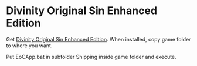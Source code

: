 # Divinity Original Sin Enhanced Edition
Get [Divinity Original Sin Enhanced Edition](https://www.gog.com/game/divinity_original_sin_enhanced_edition). When installed, copy game folder to where you want.

Put EoCApp.bat in subfolder Shipping inside game folder and execute.

